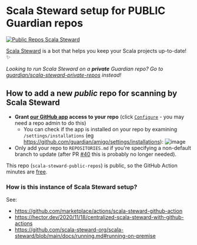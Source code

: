 # Scala Steward setup for PUBLIC Guardian repos

[![Public Repos Scala Steward](https://github.com/guardian/scala-steward-public-repos/actions/workflows/public-repos-scala-steward.yml/badge.svg)](https://github.com/guardian/scala-steward-public-repos/actions/workflows/public-repos-scala-steward.yml)

[Scala Steward](https://github.com/scala-steward-org/scala-steward) is a bot that helps you keep your Scala projects up-to-date! ✨

_Looking to run Scala Steward on a **private** Guardian repo? Go to
[guardian/scala-steward-private-repos](https://github.com/guardian/scala-steward-private-repos)
instead!_

## How to add a new *public* repo for scanning by Scala Steward

* **Grant [our GitHub app](https://github.com/apps/gu-scala-steward-public-repos) access to your repo** (click
  [`Configure`](https://github.com/apps/gu-scala-steward-public-repos/installations/26822732) - you may need
  a repo admin to do this) 
  * You can check if the app is installed on your repo by examining `/settings/installations`
    (eg https://github.com/guardian/amigo/settings/installations):
    ![image](https://github.com/guardian/scala-steward-public-repos/assets/52038/9b7dc7b7-a6fc-46d6-b313-a4ae97d5d3ad)
* Only add your repo to `REPOSITORIES.md` if you're specifying a non-default branch to update (after
  PR [#40](https://github.com/guardian/scala-steward-public-repos/pull/40) this is probably no longer needed).

This repo (`scala-steward-public-repos`) is public, so the GitHub Action minutes are
[free](https://docs.github.com/en/billing/managing-billing-for-github-actions/about-billing-for-github-actions).

### How is this instance of Scala Steward setup?

See:

* https://github.com/marketplace/actions/scala-steward-github-action
* https://hector.dev/2020/11/18/centralized-scala-steward-with-github-actions
* https://github.com/scala-steward-org/scala-steward/blob/main/docs/running.md#running-on-premise
